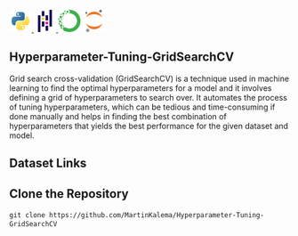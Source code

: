 <a href="https://www.python.org" target="_blank" rel="noreferrer"> <img src="https://raw.githubusercontent.com/devicons/devicon/master/icons/python/python-original.svg" alt="python" width="40" height="40"/> </a> <a href="https://pandas.pydata.org/" target="_blank" rel="noreferrer"> <img src="https://raw.githubusercontent.com/devicons/devicon/2ae2a900d2f041da66e950e4d48052658d850630/icons/pandas/pandas-original.svg" alt="pandas" width="40" height="40"/> </a> </a><img src="https://github.com/devicons/devicon/blob/master/icons/anaconda/anaconda-original.svg" width="40" height="40"/>
<img src="https://github.com/devicons/devicon/blob/master/icons/jupyter/jupyter-original.svg" width="40" height="40" />

## Hyperparameter-Tuning-GridSearchCV
Grid search cross-validation (GridSearchCV) is a technique used in machine learning to find the optimal hyperparameters for a model and it involves defining a grid of hyperparameters to search over.
It automates the process of tuning hyperparameters, which can be tedious and time-consuming if done manually and helps in finding the best combination of hyperparameters that yields the best performance for the given dataset and model.

## Dataset Links


## Clone the Repository
```
git clone https://github.com/MartinKalema/Hyperparameter-Tuning-GridSearchCV
```

